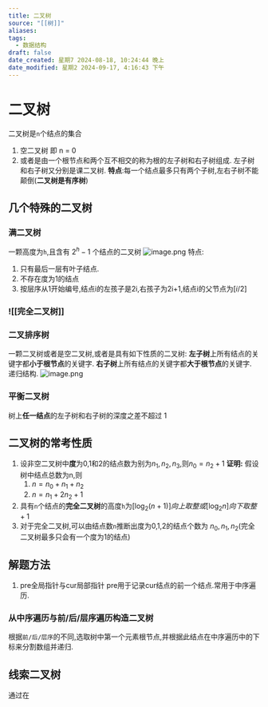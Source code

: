 ```yaml
---
title: 二叉树
source: "[[树]]"
aliases: 
tags:
  - 数据结构
draft: false
date_created: 星期7 2024-08-18, 10:24:44 晚上
date_modified: 星期2 2024-09-17, 4:16:43 下午
---
```


# 二叉树
二叉树是`n`个结点的集合 
1. 空二叉树 即 n = 0 
2. 或者是由一个根节点和两个互不相交的称为根的左子树和右子树组成. 左子树和右子树又分别是课二叉树.
**特点**:每一个结点最多只有两个子树,左右子树不能颠倒(**二叉树是有序树**)

## 几个特殊的二叉树
### 满二叉树
一颗高度为`h`,且含有 $2^h-1$ 个结点的二叉树
![image.png](https://s2.loli.net/2024/08/18/Td26QcJX8YjqGiu.png)
 特点: 
 1. 只有最后一层有叶子结点.
 2. 不存在度为1的结点
 3. 按层序从1开始编号,结点i的左孩子是2i,右孩子为2i+1,结点i的父节点为$[i/2]$
### ![[完全二叉树]]
### 二叉排序树
一颗二叉树或者是空二叉树,或者是具有如下性质的二叉树:
**左子树**上所有结点的关键字都**小于根节点**的关键字.
**右子树**上所有结点的关键字都**大于根节点**的关键字.
递归结构.
![image.png](https://s2.loli.net/2024/08/18/COzAkuV219poTdQ.png)

### 平衡二叉树
树上**任一结点**的左子树和右子树的深度之差不超过 1

## 二叉树的常考性质
1. 设非空二叉树中**度**为0,1和2的结点数为别为$n_{1},n_{2},n_{3}$,则$n_{0}=n_{2}+1$
   **证明:** 假设树中结点总数为n,则
	1. $n = n_{0}+n_{1}+n_{2}$
	2. $n=n_{1}+2n_{2}+1$
2. 具有`n`个结点的**完全二叉树**的高度`h`为$[\log_{2}{(n+1)}]向上取整 或 [\log_{2}{n}]向下取整+1$
3. 对于完全二叉树,可以由结点数`n`推断出度为0,1,2的结点个数为 $n_{0},n_{1},n_{2}$(完全二叉树最多只会有一个度为1的结点)


## 解题方法

1. pre全局指针与cur局部指针 pre用于记录cur结点的前一个结点.常用于中序遍历. 

### 从中序遍历与前/后/层序遍历构造二叉树

根据`前/后/层序`的不同,选取树中第一个元素根节点,并根据此结点在中序遍历中的下标来分割数组并递归. 

## 线索二叉树

通过在